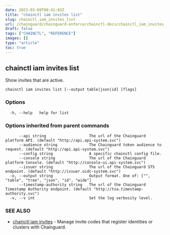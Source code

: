 ```yaml
---
date: 2023-03-09T00:41:03Z
title: "chainctl iam invites list"
slug: chainctl_iam_invites_list
url: /chainguard/chainguard-enforce/chainctl-docs/chainctl_iam_invites_list/
draft: false
tags: ["CHAINCTL", "REFERENCE"]
images: []
type: "article"
toc: true
---
```

## chainctl iam invites list

Show invites that are active.

```
chainctl iam invites list [--output table|json|id] [flags]
```

### Options

```
  -h, --help   help for list
```

### Options inherited from parent commands

```
      --api string                   The url of the Chainguard platform API. (default "http://api.api-system.svc")
      --audience string              The Chainguard token audience to request. (default "http://api.api-system.svc")
      --config string                A specific chainctl config file.
      --console string               The url of the Chainguard platform Console. (default "http://console-ui.api-system.svc")
      --issuer string                The url of the Chainguard STS endpoint. (default "http://issuer.oidc-system.svc")
  -o, --output string                Output format. One of: ["", "table", "tree", "json", "id", "wide"]
      --timestamp-authority string   The url of the Chainguard Timestamp Authority endpoint. (default "http://tsa.timestamp-authority.svc")
  -v, --v int                        Set the log verbosity level.
```

### SEE ALSO

* [chainctl iam invites](/chainguard/chainguard-enforce/chainctl-docs/chainctl_iam_invites/)	 - Manage invite codes that register identities or clusters with Chainguard.

